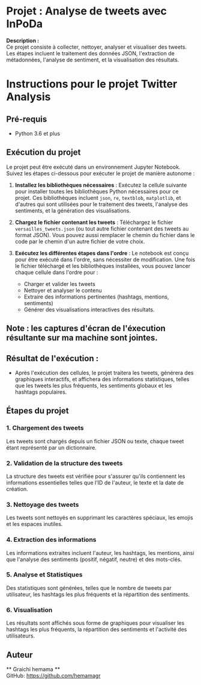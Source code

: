 

# Projet : Analyse de tweets avec InPoDa


**Description :**  
Ce projet consiste à collecter, nettoyer, analyser et visualiser des tweets. Les étapes incluent le traitement des données JSON, l'extraction de métadonnées, l'analyse de sentiment, et la visualisation des résultats.


# Instructions pour le projet Twitter Analysis


## Pré-requis
- Python 3.6 et plus


## Exécution du projet


Le projet peut être exécuté dans un environnement Jupyter Notebook. Suivez les étapes ci-dessous pour exécuter le projet de manière autonome :


1. **Installez les bibliothèques nécessaires** :
   Exécutez la cellule suivante pour installer toutes les bibliothèques Python nécessaires pour ce projet. Ces bibliothèques incluent `json`, `re`, `textblob`, `matplotlib`, et d'autres qui sont utilisées pour le traitement des tweets, l'analyse des sentiments, et la génération des visualisations.


2. **Chargez le fichier contenant les tweets** :
   Téléchargez le fichier `versailles_tweets.json` (ou tout autre fichier contenant des tweets au format JSON). Vous pouvez aussi remplacer le chemin du fichier dans le code par le chemin d'un autre fichier de votre choix.


3. **Exécutez les différentes étapes dans l'ordre** :
   Le notebook est conçu pour être exécuté dans l'ordre, sans nécessiter de modification. Une fois le fichier téléchargé et les bibliothèques installées, vous pouvez lancer chaque cellule dans l'ordre pour :
   - Charger et valider les tweets
   - Nettoyer et analyser le contenu
   - Extraire des informations pertinentes (hashtags, mentions, sentiments)
   - Générer des visualisations interactives des résultats.
   
## **Note** : les captures d'écran de l'éxecution résultante sur ma machine sont jointes.  


## Résultat de l'exécution :
- Après l'exécution des cellules, le projet traitera les tweets, générera des graphiques interactifs, et affichera des informations statistiques, telles que les tweets les plus fréquents, les sentiments globaux et les hashtags populaires.


## Étapes du projet


### 1. **Chargement des tweets**
Les tweets sont chargés depuis un fichier JSON ou texte, chaque tweet étant représenté par un dictionnaire.


### 2. **Validation de la structure des tweets**
La structure des tweets est vérifiée pour s'assurer qu'ils contiennent les informations essentielles telles que l'ID de l'auteur, le texte et la date de création.


### 3. **Nettoyage des tweets**
Les tweets sont nettoyés en supprimant les caractères spéciaux, les emojis et les espaces inutiles.


### 4. **Extraction des informations**
Les informations extraites incluent l'auteur, les hashtags, les mentions, ainsi que l'analyse des sentiments (positif, négatif, neutre) et des mots-clés.


### 5. **Analyse et Statistiques**
Des statistiques sont générées, telles que le nombre de tweets par utilisateur, les hashtags les plus fréquents et la répartition des sentiments.


### 6. **Visualisation**
Les résultats sont affichés sous forme de graphiques pour visualiser les hashtags les plus fréquents, la répartition des sentiments et l'activité des utilisateurs.



##  Auteur
** Graichi hemama **  
GitHub: https://github.com/hemamagr
